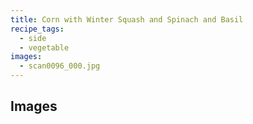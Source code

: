 ```yaml
---
title: Corn with Winter Squash and Spinach and Basil
recipe_tags:
  - side
  - vegetable
images:
  - scan0096_000.jpg
---
```


## Images
